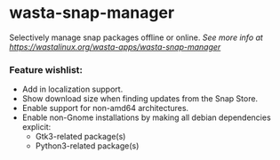 # wasta-snap-manager
Selectively manage snap packages offline or online.
*See more info at https://wastalinux.org/wasta-apps/wasta-snap-manager*

### Feature wishlist:
- Add in localization support.
- Show download size when finding updates from the Snap Store.
- Enable support for non-amd64 architectures.
- Enable non-Gnome installations by making all debian dependencies explicit:
  - Gtk3-related package(s)
  - Python3-related package(s)
